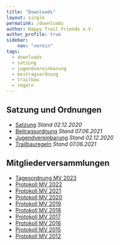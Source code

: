 ```yaml
---
title: "Downloads"
layout: single
permalink: /downloads
author: Happy Trail Friends e.V.
author_profile: true
sidebar:
    nav: "verein"
tags:
  - downloads
  - satzung
  - jugendvereinbarung
  - beitragsordnung
  - trailbau
  - regeln
---
```


## Satzung und Ordnungen
* [Satzung](/assets/documents/Satzung.pdf) *Stand 02.12.2020*
* [Beitragsordnung](/assets/documents/Beitragsordnung.pdf) *Stand 07.06.2021*
* [Jugendvereinbarung](/assets/documents/Jugendvereinbarung.pdf) *Stand 02.12.2020*
* [Trailbauregeln](/assets/documents/Trailbauregeln.pdf) *Stand 07.06.2021*

## Mitgliederversammlungen
* [Tagesordnung MV 2023](/assets/documents/tagesordnungen/tagesordnung-mv-2023.pdf)
* [Protokoll MV 2022](/assets/documents/protokolle/protokoll-mv-2022.pdf)
* [Protokoll MV 2021](/assets/documents/protokolle/protokoll-mv-2021.pdf)
* [Protokoll MV 2020](/assets/documents/protokolle/protokoll-mv-2020.pdf)
* [Protokoll MV 2019](/assets/documents/protokolle/protokoll-mv-2019.pdf)
* [Protokoll MV 2018](/assets/documents/protokolle/protokoll-mv-2018.pdf)
* [Protokoll MV 2017](/assets/documents/protokolle/protokoll-mv-2017.pdf)
* [Protokoll MV 2016](/assets/documents/protokolle/protokoll-mv-2016.pdf)
* [Protokoll MV 2015](/assets/documents/protokolle/protokoll-mv-2015.pdf)
* [Protokoll MV 2012](/assets/documents/protokolle/protokoll-mv-2012.pdf)
